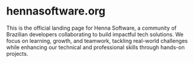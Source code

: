 # hennasoftware.org
This is the official landing page for Henna Software, a community of Brazilian developers collaborating to build impactful tech solutions. We focus on learning, growth, and teamwork, tackling real-world challenges while enhancing our technical and professional skills through hands-on projects.
